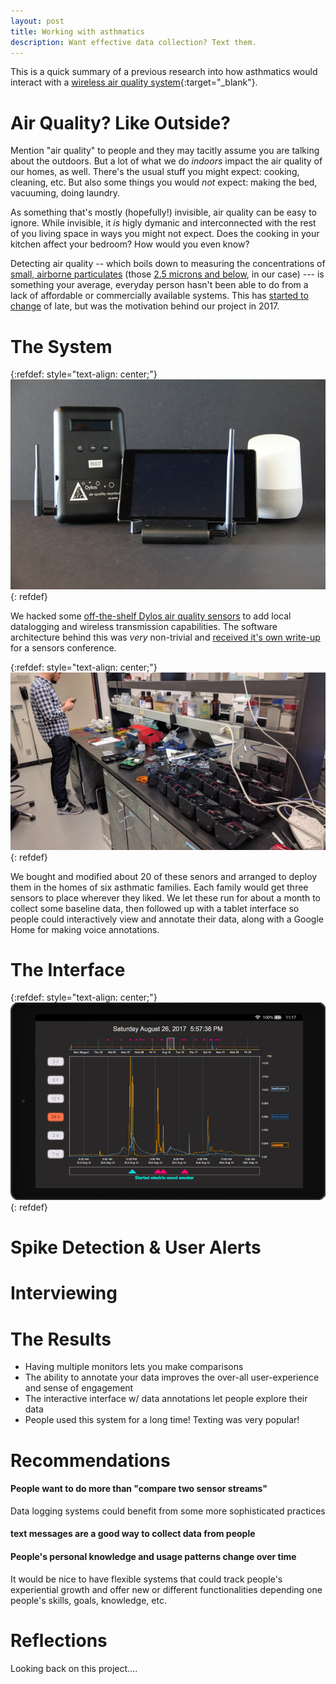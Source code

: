```yaml
---
layout: post
title: Working with asthmatics
description: Want effective data collection? Text them.
---
```


This is a quick summary of a previous research into how asthmatics would interact with a [wireless air quality system](https://vdl.sci.utah.edu/publications/2018_imwut_maav/){:target="_blank"}.

Air Quality?  Like Outside?
============

Mention "air quality" to people and they may tacitly assume you are talking about the outdoors.  But a lot of what we do *indoors* impact the air quality of our homes, as well.  There's the usual stuff you might expect:  cooking, cleaning, etc.  But also some things you would *not* expect:  making the bed, vacuuming, doing laundry.

As something that's mostly (hopefully!) invisible, air quality can be easy to ignore.  While invisible, it *is* higly dymanic and interconnected with the rest of you living space in ways you might not expect.  Does the cooking in your kitchen affect your bedroom?  How would you even know?

Detecting air quality -- which boils down to measuring the concentrations of [small, airborne particulates](https://www.epa.gov/pm-pollution/particulate-matter-pm-basics) (those [2.5 microns and below](https://blissair.com/what-is-pm-2-5.htm), in our case) --- is something your average, everyday person hasn't been able to do from a lack of affordable or commercially available systems. This has [started to change](http://www.aqmd.gov/aq-spec) of late, but was the motivation behind our project in 2017.

The System
============

{:refdef: style="text-align: center;"}
![header](/assets/images/projects/maav/IMG_9950.png)
{: refdef}

We hacked some [off-the-shelf Dylos air quality sensors](http://www.dylosproducts.com/ornodcproair.html) to add local datalogging and wireless transmission capabilities.  The software architecture behind this was *very* non-trivial and [received it's own write-up](https://span.ece.utah.edu/pub/EpiFi.pdf) for a sensors conference.



{:refdef: style="text-align: center;"}
![header](/assets/images/projects/maav/IMG_20170221_123704.jpg)
{: refdef}

We bought and modified about 20 of these senors and arranged to deploy them in the homes of six asthmatic families.  Each family would get three sensors to  place wherever they liked.  We let these run for about a month to collect some baseline data, then followed up with a tablet interface so people could interactively view and annotate their data, along with a Google Home for making voice annotations.


The Interface
======

{:refdef: style="text-align: center;"}
![header](/assets/images/projects/maav/interface.png)
{: refdef}


Spike Detection & User Alerts
========


Interviewing
=========


The Results
=======

* Having multiple monitors lets you make comparisons
* The ability to annotate your data improves the over-all user-experience and sense of engagement
* The interactive interface w/ data annotations let people explore their data
* People used this system for a long time!  Texting was very popular!

Recommendations
========

#### People want to do more than "compare two sensor streams"

Data logging systems could benefit from some more sophisticated practices


#### text messages are a good way to collect data from people


#### People's personal knowledge and usage patterns change over time

It would be nice to have flexible systems that could track people's experiential growth and offer new or different functionalities depending one people's skills, goals, knowledge, etc.


Reflections
=======


Looking back on this project....

